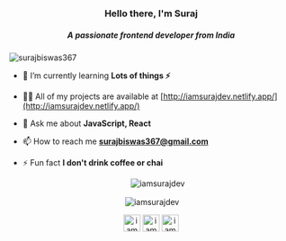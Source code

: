 <h3 align="center">Hello there, I'm Suraj</h3>
<h5 align="center">A passionate frontend developer from India</h5>

<p align="left"> <img src="https://komarev.com/ghpvc/?username=surajbiswas367" alt="surajbiswas367" /> </p>

- 🌱 I’m currently learning **Lots of things ⚡**

- 👨‍💻 All of my projects are available at [http://iamsurajdev.netlify.app/](http://iamsurajdev.netlify.app/)

- 💬 Ask me about **JavaScript, React**

- 📫 How to reach me **surajbiswas367@gmail.com**

- ⚡ Fun fact **I don't drink coffee or chai**

  
  <p align="center"><img align="center" src="https://github-readme-stats.vercel.app/api/top-langs/?username=iamsurajdev&layout=compact&hide=html" alt="iamsurajdev" /></p>

<p align="center">&nbsp;<img align="center" src="https://github-readme-stats.vercel.app/api?username=iamsurajdev&show_icons=true" alt="iamsurajdev" /></p>

<p align="center">
<a href="https://instagram.com/iamsuraj_dev" target="blank"><img align="center" src="https://cdn.jsdelivr.net/npm/simple-icons@3.0.1/icons/instagram.svg" alt="iamsuraj_dev" height="30" width="30" /></a>
  <a href="https://www.linkedin.com/in/suraj-biswas-824bb4176/" target="blank"><img align="center" src="https://cdn.jsdelivr.net/npm/simple-icons@3.0.1/icons/linkedin.svg" alt="iamsuraj_dev" height="30" width="30" /></a>
   <a href="https://www.youtube.com/channel/UClS_wbN0kW0KtVop9EgZLAg?view_as=subscriber" target="blank"><img align="center" src="https://cdn.jsdelivr.net/npm/simple-icons@3.0.1/icons/youtube.svg" alt="iamsuraj" height="30" width="30" /></a>
</p>
